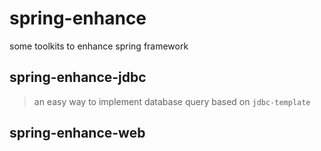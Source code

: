 # spring-enhance
some toolkits to enhance spring framework

## spring-enhance-jdbc

> an easy way to implement database query based on `jdbc-template`

## spring-enhance-web
